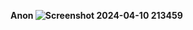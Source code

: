 <b> Anon <b>
![Screenshot 2024-04-10 213459](https://github.com/Nilesh-Bhoi23/My-Bootstrap-Websites/assets/147185281/51e53322-21ed-4100-9fd7-5675c590344d)
